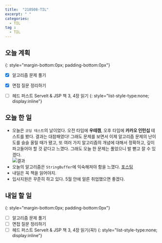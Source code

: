 ```yaml
---
title:  "210508-TIL"
excerpt: " "
categories: 
  - TIL
tag : 
  - TIL
---
```


## 오늘 계획
{: style="margin-bottom:0px; padding-bottom:0px"}

- [X] 알고리즘 문제 풀기
- [X] 면접 질문 정리하기
- [ ] 헤드 퍼스트 Servelt & JSP 책 3, 4장 읽기
{: style="list-style-type:none; display:inline"}


## 오늘 한 일

- 오늘은 `코딩 테스트`의 날이었다. 오전 타임에 **우테캠**, 오후 타임에 **카카오 인턴십** 테스트를 봤다. 결과는 대참패였다! 그래도 문제를 보면서 이제 알고리즘 문제의 난이도를 슬슬 올릴 때가 됐고, 또 여러 가지 알고리즘의 개념에 대해서 정확하고, 깊이 파고들어야 할 것 같다고 느꼈다. 그래도 오늘 한 문제는 풀었으니 발 뻗고 잘 수 있겠다. <br> ![결과](https://user-images.githubusercontent.com/70805241/117545228-d52fe680-b05f-11eb-9a26-e57b14db000e.png "오늘 푼 문제의 결과")
- 오늘의 알고리즘은 `StringBuffer`에 익숙해져야 함을 느꼈다. [포스팅](https://techhan.github.io/algorithm/programmers-27/)
- 내일은 꼭 책을 읽어야지.
- 입사지원은 꾸준히 하고 있다. 5월 안에 얼른 취업했으면 좋겠다.


## 내일 할 일
{: style="margin-bottom:0px; padding-bottom:0px"}

- [ ] 알고리즘 문제 풀기
- [ ] 면접 질문 정리하기
- [ ] 헤드 퍼스트 Servelt & JSP 책 3, 4장 읽기(꼭!)
{: style="list-style-type:none; display:inline"}

